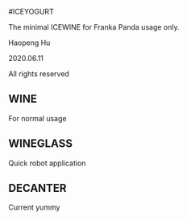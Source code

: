 #ICEYOGURT

The minimal ICEWINE for Franka Panda usage only.

Haopeng Hu

2020.06.11

All rights reserved

## WINE

For normal usage

## WINEGLASS

Quick robot application

## DECANTER

Current yummy
